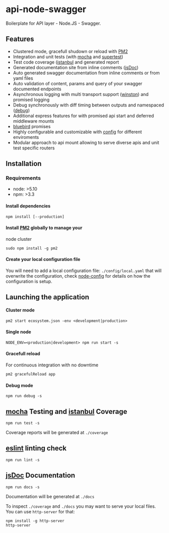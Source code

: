 # api-node-swagger

Boilerplate for API layer - Node.JS - Swagger.

## Features

- Clustered mode, gracefull shudown or reload with [PM2](https://github.com/Unitech/pm2)
- Integration and unit tests (with [mocha](https://mochajs.org/) and [supertest](https://github.com/visionmedia/supertest))
- Test code coverage ([istanbul](https://github.com/gotwarlost/istanbul) and generated report
- Generated documentation site from inline comments ([jsDoc](http://usejsdoc.org/))
- Auto generated swagger documentation from inline comments or from yaml files
- Auto validation of content, params and query of your swagger documented endpoints
- Asynchronous logging with multi transport support ([winston](https://github.com/winstonjs/winston)) and promised logging
- Debug synchronously with diff timing between outputs and namespaced ([debug](https://github.com/visionmedia/debug))
- Additional express features for with promised api start and deferred middleware
mounts
- [bluebird](https://github.com/petkaantonov/bluebird) promises
- Highly configurable and customizable with [config](https://github.com/lorenwest/node-config) for different enviroments
- Modular approach to api mount allowing to serve diverse apis and unit test
specific routers

## Installation

### Requirements

- node: >5.10
- npm: >3.3

#### Install dependencies

```
npm install [--production]
```

#### Install [PM2](https://github.com/Unitech/pm2) globally to manage your
node cluster

```
sudo npm install -g pm2
```

#### Create your local configuration file

You will need to add a local configuration file: `./config/local.yaml` that
will overwrite the configuration, check
[node-config](https://github.com/lorenwest/node-config) for details on how the configuration is setup.

## Launching the application


#### Cluster mode

```
pm2 start ecosystem.json -env <development|production>
```

#### Single node

```
NODE_ENV=<production|development> npm run start -s
```

#### Gracefull reload

For continuous integration with no downtime

```
pm2 gracefulReload app
```

#### Debug mode

```
npm run debug -s
```

## [mocha](https://mochajs.org/) Testing and [istanbul](https://github.com/gotwarlost/istanbul) Coverage

```
npm run test -s
```

Coverage reports will be generated at `./coverage`

## [eslint](http://eslint.org/) linting check

```
npm run lint -s

```
## [jsDoc](http://usejsdoc.org/) Documentation

```
npm run docs -s
```

Documentation will be generated at `./docs`


To inspect `./coverage` and `./docs` you may want to serve your local files.
You can use `http-server` for that:

```
npm install -g http-server
http-server
```
